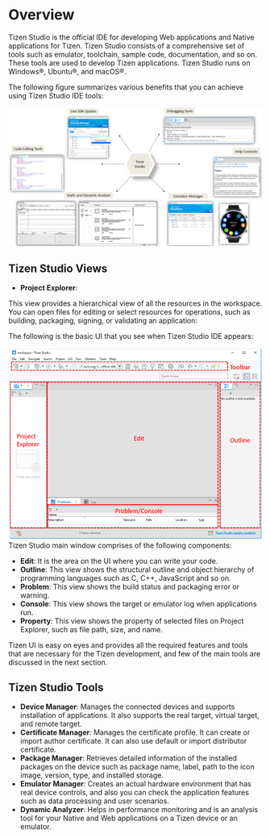 # Overview

Tizen Studio is the official IDE for developing Web applications and Native applications for Tizen. Tizen Studio consists of a comprehensive set of tools such as emulator, toolchain, sample code, documentation, and so on. These tools are used to develop Tizen applications. Tizen Studio runs on Windows®, Ubuntu®, and macOS®. 

The following figure summarizes various benefits that you can achieve using Tizen Studio IDE tools:

![Step 2](./media/ide.png)

## Tizen Studio Views

-	**Project Explorer**: 

This view provides a hierarchical view of all the resources in the workspace. You can open files for editing or select resources for operations, such as building, packaging, signing, or validating an application: 

The following is the basic UI that you see when Tizen Studio IDE appears: 

![Step 1](./media/1.png)
Tizen Studio main window comprises of the following components: 

 -	**Edit**: It is the area on the UI where you can write your code. 
 -	**Outline**: This view shows the structural outline and object hierarchy of programming languages such as C, C++, JavaScript and so on.
 -	**Problem**: This view shows the build status and packaging error or warning.
 -	**Console**: This view shows the target or emulator log when applications run.
 -	**Property**: This view shows the property of selected files on Project Explorer, such as file path, size, and name.

Tizen UI is easy on eyes and provides all the required features and tools that are necessary for the Tizen development, and few of the main tools are discussed in the next section. 

## Tizen Studio Tools

 -	**Device Manager**: Manages the connected devices and supports installation of applications. It also supports the real target, virtual target, and remote target.
 -	**Certificate Manager**: Manages the certificate profile. It can create or import author certificate. It can also use default or import distributor certificate.
 - **Package Manager**: Retrieves detailed information of the installed packages on the device such as package name, label, path to the icon image, version, type, and installed storage.
 - **Emulator Manager**: Creates an actual hardware environment that has real device controls, and also you can check the application features such as data processing and user scenarios.
 - **Dynamic Analyzer**: Helps in performance monitoring and is an analysis tool for your Native and Web applications on a Tizen device or an emulator. 
